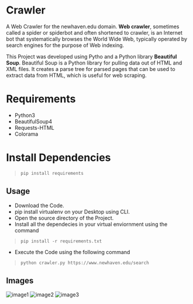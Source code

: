 # Crawler

A Web Crawler for the newhaven.edu domain. **Web crawler**, sometimes called a spider or spiderbot and often shortened to crawler, is an Internet bot that systematically browses the World Wide Web, typically operated by search engines for the purpose of Web indexing.

This Project was developed using Pytho and a Python library **Beautiful Soup**. Beautiful Soup is a Python library for pulling data out of HTML and XML files. It creates a parse tree for parsed pages that can be used to extract data from HTML, which is useful for web scraping.

# Requirements

* Python3
* BeautifulSoup4
* Requests-HTML
* Colorama

# Install Dependencies

> `pip install requirements`

## Usage

* Download the Code.
* pip install virtualenv on your Desktop using CLI.
* Open the source directory of the Project.
* Install all the dependecies in your virtual enviornment using the command
> `pip install -r requirements.txt`
* Execute the Code using the following command
> `python crawler.py https://www.newhaven.edu/search`

## Images

![image1](https://user-images.githubusercontent.com/78525041/117524233-b0b60a80-af8a-11eb-848b-1e1ddf710422.png)
![image2](https://user-images.githubusercontent.com/78525041/117524234-b14ea100-af8a-11eb-88c3-0fffd7eeea26.png)
![image3](https://user-images.githubusercontent.com/78525041/117524235-b1e73780-af8a-11eb-9500-22dc1465f0ff.png)

